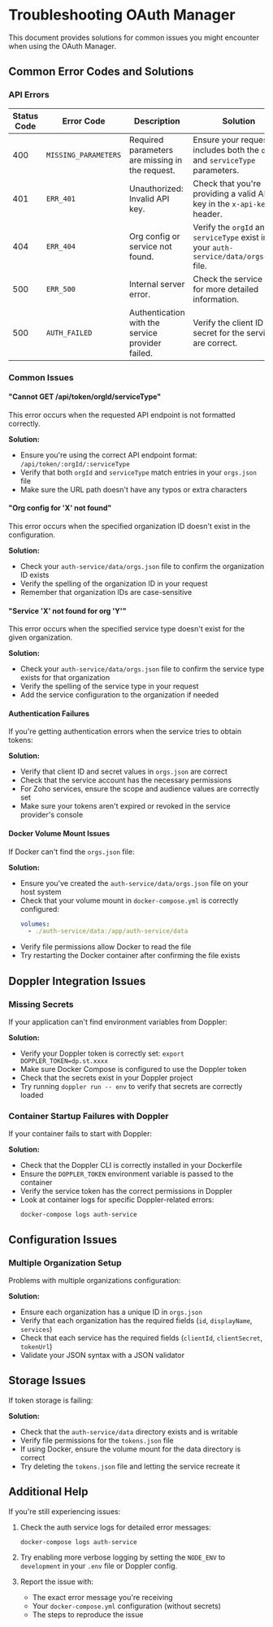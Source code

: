 # Troubleshooting OAuth Manager

This document provides solutions for common issues you might encounter when using the OAuth Manager.

## Common Error Codes and Solutions

### API Errors

| Status Code | Error Code | Description | Solution |
|-------------|------------|-------------|----------|
| 400 | `MISSING_PARAMETERS` | Required parameters are missing in the request. | Ensure your request includes both the `orgId` and `serviceType` parameters. |
| 401 | `ERR_401` | Unauthorized: Invalid API key. | Check that you're providing a valid API key in the `x-api-key` header. |
| 404 | `ERR_404` | Org config or service not found. | Verify the `orgId` and `serviceType` exist in your `auth-service/data/orgs.json` file. |
| 500 | `ERR_500` | Internal server error. | Check the service logs for more detailed information. |
| 500 | `AUTH_FAILED` | Authentication with the service provider failed. | Verify the client ID and secret for the service are correct. |

### Common Issues

#### "Cannot GET /api/token/orgId/serviceType"

This error occurs when the requested API endpoint is not formatted correctly.

**Solution:**
- Ensure you're using the correct API endpoint format: `/api/token/:orgId/:serviceType`
- Verify that both `orgId` and `serviceType` match entries in your `orgs.json` file
- Make sure the URL path doesn't have any typos or extra characters

#### "Org config for 'X' not found"

This error occurs when the specified organization ID doesn't exist in the configuration.

**Solution:**
- Check your `auth-service/data/orgs.json` file to confirm the organization ID exists
- Verify the spelling of the organization ID in your request
- Remember that organization IDs are case-sensitive

#### "Service 'X' not found for org 'Y'"

This error occurs when the specified service type doesn't exist for the given organization.

**Solution:**
- Check your `auth-service/data/orgs.json` file to confirm the service type exists for that organization
- Verify the spelling of the service type in your request
- Add the service configuration to the organization if needed

#### Authentication Failures

If you're getting authentication errors when the service tries to obtain tokens:

**Solution:**
- Verify that client ID and secret values in `orgs.json` are correct
- Check that the service account has the necessary permissions
- For Zoho services, ensure the scope and audience values are correctly set
- Make sure your tokens aren't expired or revoked in the service provider's console

#### Docker Volume Mount Issues

If Docker can't find the `orgs.json` file:

**Solution:**
- Ensure you've created the `auth-service/data/orgs.json` file on your host system
- Check that your volume mount in `docker-compose.yml` is correctly configured: 
  ```yaml
  volumes:
    - ./auth-service/data:/app/auth-service/data
  ```
- Verify file permissions allow Docker to read the file
- Try restarting the Docker container after confirming the file exists

## Doppler Integration Issues

### Missing Secrets

If your application can't find environment variables from Doppler:

**Solution:**
- Verify your Doppler token is correctly set: `export DOPPLER_TOKEN=dp.st.xxxx`
- Make sure Docker Compose is configured to use the Doppler token
- Check that the secrets exist in your Doppler project
- Try running `doppler run -- env` to verify that secrets are correctly loaded

### Container Startup Failures with Doppler

If your container fails to start with Doppler:

**Solution:**
- Check that the Doppler CLI is correctly installed in your Dockerfile
- Ensure the `DOPPLER_TOKEN` environment variable is passed to the container
- Verify the service token has the correct permissions in Doppler
- Look at container logs for specific Doppler-related errors: 
  ```
  docker-compose logs auth-service
  ```

## Configuration Issues

### Multiple Organization Setup

Problems with multiple organizations configuration:

**Solution:**
- Ensure each organization has a unique ID in `orgs.json`
- Verify that each organization has the required fields (`id`, `displayName`, `services`)
- Check that each service has the required fields (`clientId`, `clientSecret`, `tokenUrl`)
- Validate your JSON syntax with a JSON validator

## Storage Issues

If token storage is failing:

**Solution:**
- Check that the `auth-service/data` directory exists and is writable
- Verify file permissions for the `tokens.json` file
- If using Docker, ensure the volume mount for the data directory is correct
- Try deleting the `tokens.json` file and letting the service recreate it

## Additional Help

If you're still experiencing issues:

1. Check the auth service logs for detailed error messages:
   ```
   docker-compose logs auth-service
   ```

2. Try enabling more verbose logging by setting the `NODE_ENV` to `development` in your `.env` file or Doppler config.

3. Report the issue with:
   - The exact error message you're receiving
   - Your `docker-compose.yml` configuration (without secrets)
   - The steps to reproduce the issue 